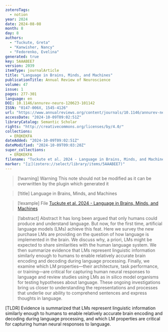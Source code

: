 ```yaml
---
zoteroTags:
  - notion
year: 2024
date: 2024-08-08
month: 8
day: 8
authors:
  - "Tuckute, Greta"
  - "Kanwisher, Nancy"
  - "Fedorenko, Evelina"
generated: true
key: 5AAABEE7
version: 2039
itemType: journalArticle
title: "Language in Brains, Minds, and Machines"
publicationTitle: Annual Review of Neuroscience
volume: 47
issue: 1
pages: 277-301
language: en
DOI: 10.1146/annurev-neuro-120623-101142
ISSN: "0147-006X, 1545-4126"
url: "https://www.annualreviews.org/content/journals/10.1146/annurev-neuro-120623-101142"
accessDate: "2024-10-09T09:02:51Z"
libraryCatalog: Semantic Scholar
rights: "http://creativecommons.org/licenses/by/4.0/"
collections:
  - ERQKEKFA
dateAdded: "2024-10-09T09:02:51Z"
dateModified: "2024-10-09T09:03:20Z"
super_collections:
  - ERQKEKFA
filename: "Tuckute et al. 2024 - Language in Brains, Minds, and Machines"
marker: "[🇿](zotero://select/library/items/5AAABEE7)"
---
```


>[!warning] Warning
> This note should not be modified as it can be overwritten by the plugin which generated it

> [!title] Language in Brains, Minds, and Machines

> [!example] File
> [Tuckute et al. 2024 - Language in Brains, Minds, and Machines](Tuckute%20et%20al.%202024%20-%20Language%20in%20Brains,%20Minds,%20and%20Machines.pdf)

> [!abstract] Abstract
> It has long been argued that only humans could produce and understand language. But now, for the first time, artificial language models (LMs) achieve this feat. Here we survey the new purchase LMs are providing on the question of how language is implemented in the brain. We discuss why, a priori, LMs might be expected to share similarities with the human language system. We then summarize evidence that LMs represent linguistic information similarly enough to humans to enable relatively accurate brain encoding and decoding during language processing. Finally, we examine which LM properties—their architecture, task performance, or training—are critical for capturing human neural responses to language and review studies using LMs as in silico model organisms for testing hypotheses about language. These ongoing investigations bring us closer to understanding the representations and processes that underlie our ability to comprehend sentences and express thoughts in language.

[TLDR] Evidence is summarized that LMs represent linguistic information similarly enough to humans to enable relatively accurate brain encoding and decoding during language processing, and which LM properties are critical for capturing human neural responses to language.

